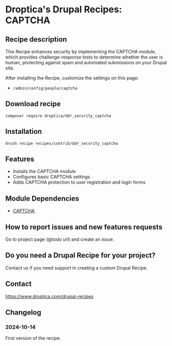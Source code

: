 # Droptica's Drupal Recipes: CAPTCHA

## Recipe description

This Recipe enhances security by implementing the CAPTCHA module, which provides challenge-response tests to determine whether the user is human, protecting against spam and automated submissions on your Drupal site.

After installing the Recipe, customize the settings on this page:
- `/admin/config/people/captcha`

## Download recipe

```shell
composer require droptica/ddr_security_captcha
```

## Installation

```shell
drush recipe recipes/contrib/ddr_security_captcha
```

## Features

- Installs the CAPTCHA module
- Configures basic CAPTCHA settings
- Adds CAPTCHA protection to user registration and login forms

## Module Dependencies

- [CAPTCHA](https://www.drupal.org/project/captcha)

## How to report issues and new features requests

Go to project page (@todo url) and create an issue.

## Do you need a Drupal Recipe for your project?

Contact us if you need support in creating a custom Drupal Recipe.

## Contact

https://www.droptica.com/drupal-recipes

## Changelog

### 2024-10-14
First version of the recipe.
